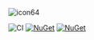 ﻿![icon64](https://api.nuget.org/v3-flatcontainer/shamsidatepicker/3.0.20/icon)

![CI](https://github.com/HosseinMahabadi/ShamsiDatePicker/workflows/CI/badge.svg?branch=master)
[![NuGet](https://img.shields.io/nuget/v/ShamsiDatePicker.svg)](https://www.nuget.org/packages/ShamsiDatePicker/) 
[![NuGet](https://img.shields.io/nuget/dt/ShamsiDatePicker.svg)](https://www.nuget.org/packages/ShamsiDatePicker/)
